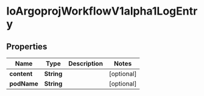 

# IoArgoprojWorkflowV1alpha1LogEntry


## Properties

Name | Type | Description | Notes
------------ | ------------- | ------------- | -------------
**content** | **String** |  |  [optional]
**podName** | **String** |  |  [optional]



